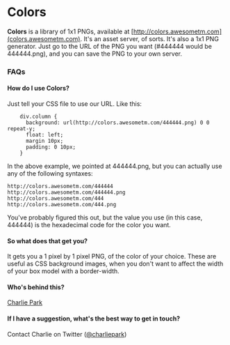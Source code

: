# Colors

**Colors** is a library of 1x1 PNGs, available at [http://colors.awesometm.com](colors.awesometm.com). It's an asset server, of sorts. It's also a 1x1 PNG generator. Just go to the URL of the PNG you want (#444444 would be 444444.png), and you can save the PNG to your own server.

### FAQs

#### How do I use Colors?

Just tell your CSS file to use our URL. Like this:

		div.column {
		  background: url(http://colors.awesometm.com/444444.png) 0 0 repeat-y;
		  float: left;
		  margin 10px;
		  padding: 0 10px;
		}

In the above example, we pointed at 444444.png, but you can actually use any of the following syntaxes:

    http://colors.awesometm.com/444444
    http://colors.awesometm.com/444444.png
    http://colors.awesometm.com/444
    http://colors.awesometm.com/444.png

You've probably figured this out, but the value you use (in this case, 444444) is the hexadecimal code for the color you want.

#### So what does that get you?

It gets you a 1 pixel by 1 pixel PNG, of the color of your choice. These are useful as CSS background images, when you don't want to affect the width of your box model with a border-width.


#### Who's behind this?

[Charlie Park](http://charliepark.org)

#### If I have a suggestion, what's the best way to get in touch?

Contact Charlie on Twitter \([@charliepark](http://twitter.com/charliepark)\)